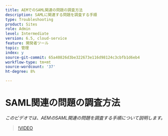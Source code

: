 ```yaml
---
title: AEMでのSAML関連の問題の調査方法
description: SAMLに関連する問題を調査する手順
type: Troubleshooting
product: Sites
role: Admin
level: Intermediate
version: 6.5, cloud-service
feature: 開発者ツール
topic: 管理
index: y
source-git-commit: 65a40826d3be322673e116d98124c3cbfb1d6eb4
workflow-type: tm+mt
source-wordcount: '37'
ht-degree: 8%

---
```


# SAML関連の問題の調査方法

*このビデオでは、AEMのSAML関連の問題を調査する手順について説明します。*

>[!VIDEO](https://video.tv.adobe.com/v/335466?quality=9&learn=on)